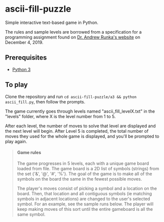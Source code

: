 # ascii-fill-puzzle

Simple interactive text-based game in Python.

The rules and sample levels are borrowed from a specification for a programming assignment found on [Dr. Andrew Runka's website](https://web.archive.org/web/20191205024932/http://people.scs.carleton.ca/~arunka/courses/comp1405/assignments/a5/) on December 4, 2019.

## Prerequisites

* [Python 3](https://www.python.org/downloads/)

## To play

Clone the repository and run `cd ascii-fill-puzzle/a3 && python ascii_fill.py`, then follow the prompts.

The game currently goes through levels named "ascii_fill_levelX.txt" in the "levels" folder, where X is the level number from 1 to 5.

After each level, the number of moves to solve that level are displayed and the next level will begin. After Level 5 is completed, the total number of moves they used for the whole game is displayed, and you'll be prompted to play again.

> #### Game rules
> 
> The game progresses in 5 levels, each with a unique game board loaded from file. The game board is a 2D list of symbols (strings) from the set {'&', '@', '#', '%'}. The goal of the game is to make all of the symbols on the board the same in the fewest possible moves.
> 
> The player's moves consist of picking a symbol and a location on the board. Then, that location and all contiguous symbols (ie matching symbols in adjacent locations) are changed to the user's selected symbol. For an example, see the sample runs below. The player will keep making moves of this sort until the entire gameboard is all the same symbol.
